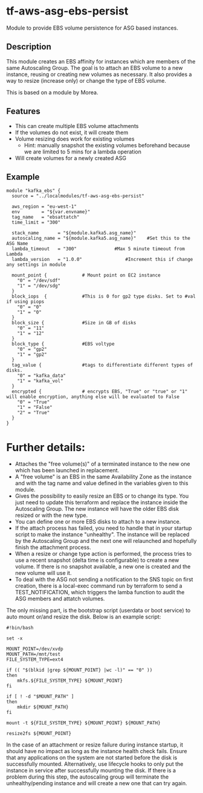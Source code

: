 # tf-aws-asg-ebs-persist

Module to provide EBS volume persistence for ASG based instances.

## Description

This module creates an EBS affinity for instances which are members of the same Autoscaling Group. The goal is to attach an EBS volume to a new instance, reusing or creating new volumes as necessary. It also provides a way to resize (increase only) or change the type of EBS volume.

This is based on a module by Morea.

## Features 

* This can create multiple EBS volume attachments
* If the volumes do not exist, it will create them
* Volume resizing does work for existing volumes
  * Hint: manually snapshot the existing volumes beforehand because we are limited to 5 mins for a lambda operation
* Will create volumes for a newly created ASG

## Example

```
module "kafka_ebs" {
  source = "../localmodules/tf-aws-asg-ebs-persist"

  aws_region = "eu-west-1"
  env        = "${var.envname}"
  tag_name   = "ebsattatch"
  time_limit = "300"

  stack_name       = "${module.kafka5.asg_name}"
  autoscaling_name = "${module.kafka5.asg_name}"	#Set this to the ASG Name
  lambda_timeout   = "300"				#Max 5 minute timeout from  Lambda
  lambda_version   = "1.0.0"				#Increment this if change any settings in module

  mount_point {				# Mount point on EC2 instance 
    "0" = "/dev/sdf" 
    "1" = "/dev/sdg"
  }
  block_iops  {				#This is 0 for gp2 type disks. Set to #val if using piops
    "0" = "0"
    "1" = "0"
  }
  block_size {				#Size in GB of disks
    "0" = "11"
    "1" = "12"
  }
  block_type {				#EBS voltype
    "0" = "gp2"
    "1" = "gp2"
  }
  tag_value {				#tags to differentiate different types of disks.
    "0" = "kafka_data"			
    "1" = "kafka_vol"
  }  
  encrypted {				# encrypts EBS, "True" or "true" or "1" will enable encryption, anything else will be evaluated to False
    "0" = "True"
    "1" = "False"
    "2" = "True"
  }  
}
```

# Further details:

* Attaches the "free volume(s)" of a terminated instance to the new one which has been launched in replacement.
* A "free volume" is an EBS in the same Availability Zone as the instance and with the tag name and value defined in the variables given to this module.
* Gives the possibility to easily resize an EBS or to change its type. You just need to update this terraform and replace the instance inside the Autoscaling Group. The new instance will have the older EBS disk resized or with the new type.
* You can define one or more EBS disks to attach to a new instance.
* If the attach process has failed, you need to handle that in your startup script to make the instance "unhealthy". The instance will be replaced by the Autoscaling Group and the next one will relaunched and hopefully finish the attachment process.
* When a resize or change type action is performed, the process tries to use a recent snapshot (delta time is configurable) to create a new volume. If there is no snapshot available, a new one is created and the new volume will use it. 
* To deal with the ASG not sending a notification to the SNS topic on first creation, there is a local-exec command run by terraform to send a TEST_NOTIFICATION, which triggers the lamba function to audit the ASG members and attatch volumes.

The only missing part, is the bootstrap script (userdata or boot service) to auto mount or/and resize the disk.
Below is an example script:

    #!bin/bash
    
    set -x
    
    MOUNT_POINT=/dev/xvdp
    MOUNT_PATH=/mnt/test
    FILE_SYSTEM_TYPE=ext4
    
    if (( "$(blkid |grep ${MOUNT_POINT} |wc -l)" == "0" ))
    then
    	mkfs.${FILE_SYSTEM_TYPE} ${MOUNT_POINT}
    fi
    
    if [ ! -d "$MOUNT_PATH" ]
    then
    	mkdir ${MOUNT_PATH}
    fi
    
    mount -t ${FILE_SYSTEM_TYPE} ${MOUNT_POINT} ${MOUNT_PATH}
    
    resize2fs ${MOUNT_POINT}

In the case of an attachment or resize failure during instance startup, it should have no impact as long as the instance health check fails. Ensure that any applications on the system are not started before the disk is successfully mounted. Alternatively, use lifecycle hooks to only put the instance in service after successfully mounting the disk. If there is a problem during this step, the autoscaling group will terminate the unhealthy/pending instance and will create a new one that can try again.

